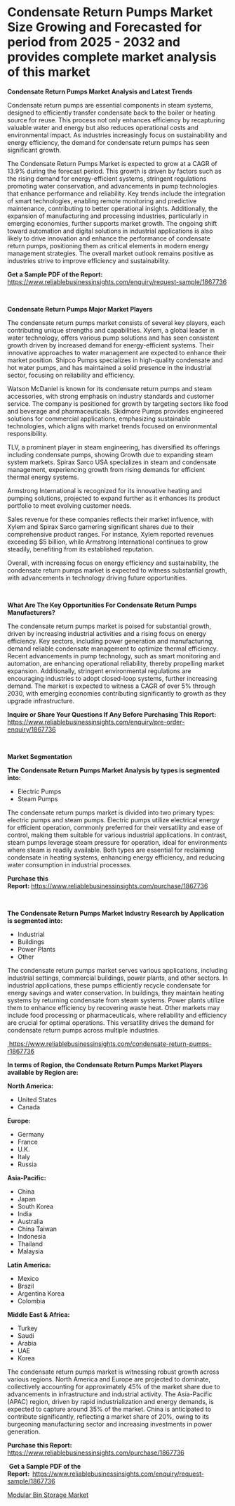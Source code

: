 <p><h1>Condensate Return Pumps Market Size Growing and Forecasted for period from 2025 - 2032 and provides complete market analysis of this market</h1></p><p><strong>Condensate Return Pumps Market Analysis and Latest Trends</strong></p>
<p><p>Condensate return pumps are essential components in steam systems, designed to efficiently transfer condensate back to the boiler or heating source for reuse. This process not only enhances efficiency by recapturing valuable water and energy but also reduces operational costs and environmental impact. As industries increasingly focus on sustainability and energy efficiency, the demand for condensate return pumps has seen significant growth.</p><p>The Condensate Return Pumps Market is expected to grow at a CAGR of 13.9% during the forecast period. This growth is driven by factors such as the rising demand for energy-efficient systems, stringent regulations promoting water conservation, and advancements in pump technologies that enhance performance and reliability. Key trends include the integration of smart technologies, enabling remote monitoring and predictive maintenance, contributing to better operational insights. Additionally, the expansion of manufacturing and processing industries, particularly in emerging economies, further supports market growth. The ongoing shift toward automation and digital solutions in industrial applications is also likely to drive innovation and enhance the performance of condensate return pumps, positioning them as critical elements in modern energy management strategies. The overall market outlook remains positive as industries strive to improve efficiency and sustainability.</p></p>
<p><strong>Get a Sample PDF of the Report:&nbsp;</strong> <a href="https://www.reliablebusinessinsights.com/enquiry/request-sample/1867736?utm_campaign=2250&utm_medium=2&utm_source=Github&utm_content=ia&utm_term=19022025&utm_id=condensate-return-pumps">https://www.reliablebusinessinsights.com/enquiry/request-sample/1867736</a></p>
<p>&nbsp;</p>
<p><strong>Condensate Return Pumps Major Market Players</strong></p>
<p><p>The condensate return pumps market consists of several key players, each contributing unique strengths and capabilities. Xylem, a global leader in water technology, offers various pump solutions and has seen consistent growth driven by increased demand for energy-efficient systems. Their innovative approaches to water management are expected to enhance their market position. Shipco Pumps specializes in high-quality condensate and hot water pumps, and has maintained a solid presence in the industrial sector, focusing on reliability and efficiency.</p><p>Watson McDaniel is known for its condensate return pumps and steam accessories, with strong emphasis on industry standards and customer service. The company is positioned for growth by targeting sectors like food and beverage and pharmaceuticals. Skidmore Pumps provides engineered solutions for commercial applications, emphasizing sustainable technologies, which aligns with market trends focused on environmental responsibility.</p><p>TLV, a prominent player in steam engineering, has diversified its offerings including condensate pumps, showing Growth due to expanding steam system markets. Spirax Sarco USA specializes in steam and condensate management, experiencing growth from rising demands for efficient thermal energy systems. </p><p>Armstrong International is recognized for its innovative heating and pumping solutions, projected to expand further as it enhances its product portfolio to meet evolving customer needs.</p><p>Sales revenue for these companies reflects their market influence, with Xylem and Spirax Sarco garnering significant shares due to their comprehensive product ranges. For instance, Xylem reported revenues exceeding $5 billion, while Armstrong International continues to grow steadily, benefiting from its established reputation.</p><p>Overall, with increasing focus on energy efficiency and sustainability, the condensate return pumps market is expected to witness substantial growth, with advancements in technology driving future opportunities.</p></p>
<p>&nbsp;</p>
<p><strong>What Are The Key Opportunities For Condensate Return Pumps Manufacturers?</strong></p>
<p><p>The condensate return pumps market is poised for substantial growth, driven by increasing industrial activities and a rising focus on energy efficiency. Key sectors, including power generation and manufacturing, demand reliable condensate management to optimize thermal efficiency. Recent advancements in pump technology, such as smart monitoring and automation, are enhancing operational reliability, thereby propelling market expansion. Additionally, stringent environmental regulations are encouraging industries to adopt closed-loop systems, further increasing demand. The market is expected to witness a CAGR of over 5% through 2030, with emerging economies contributing significantly to growth as they upgrade infrastructure.</p></p>
<p><strong>Inquire or Share Your Questions If Any Before Purchasing This Report:</strong> <a href="https://www.reliablebusinessinsights.com/enquiry/pre-order-enquiry/1867736?utm_campaign=2250&utm_medium=2&utm_source=Github&utm_content=ia&utm_term=19022025&utm_id=condensate-return-pumps">https://www.reliablebusinessinsights.com/enquiry/pre-order-enquiry/1867736</a></p>
<p>&nbsp;</p>
<p><strong>Market Segmentation</strong></p>
<p><strong>The Condensate Return Pumps Market Analysis by types is segmented into:</strong></p>
<p><ul><li>Electric Pumps</li><li>Steam Pumps</li></ul></p>
<p><p>The condensate return pumps market is divided into two primary types: electric pumps and steam pumps. Electric pumps utilize electrical energy for efficient operation, commonly preferred for their versatility and ease of control, making them suitable for various industrial applications. In contrast, steam pumps leverage steam pressure for operation, ideal for environments where steam is readily available. Both types are essential for reclaiming condensate in heating systems, enhancing energy efficiency, and reducing water consumption in industrial processes.</p></p>
<p><strong>Purchase this Report:&nbsp;</strong><a href="https://www.reliablebusinessinsights.com/purchase/1867736?utm_campaign=2250&utm_medium=2&utm_source=Github&utm_content=ia&utm_term=19022025&utm_id=condensate-return-pumps">https://www.reliablebusinessinsights.com/purchase/1867736</a></p>
<p>&nbsp;</p>
<p><strong>The Condensate Return Pumps Market Industry Research by Application is segmented into:</strong></p>
<p><ul><li>Industrial</li><li>Buildings</li><li>Power Plants</li><li>Other</li></ul></p>
<p><p>The condensate return pumps market serves various applications, including industrial settings, commercial buildings, power plants, and other sectors. In industrial applications, these pumps efficiently recycle condensate for energy savings and water conservation. In buildings, they maintain heating systems by returning condensate from steam systems. Power plants utilize them to enhance efficiency by recovering waste heat. Other markets may include food processing or pharmaceuticals, where reliability and efficiency are crucial for optimal operations. This versatility drives the demand for condensate return pumps across multiple industries.</p></p>
<p><a href="https://www.reliablebusinessinsights.com/condensate-return-pumps-r1867736?utm_campaign=2250&utm_medium=2&utm_source=Github&utm_content=ia&utm_term=19022025&utm_id=condensate-return-pumps">&nbsp;https://www.reliablebusinessinsights.com/condensate-return-pumps-r1867736</a></p>
<p><strong>In terms of Region, the Condensate Return Pumps Market Players available by Region are:</strong></p>
<p>
    <p> <strong> North America: </strong>
        <ul>
            <li>United States</li>
            <li>Canada</li>
        </ul>
        </p> 
    <p> <strong> Europe: </strong>
        <ul>
            <li>Germany</li>
            <li>France</li>
            <li>U.K.</li>
            <li>Italy</li>
            <li>Russia</li>
        </ul>
        </p> 
    <p> <strong> Asia-Pacific: </strong>
        <ul>
            <li>China</li>
            <li>Japan</li>
            <li>South Korea</li>
            <li>India</li>
            <li>Australia</li>
            <li>China Taiwan</li>
            <li>Indonesia</li>
            <li>Thailand</li>
            <li>Malaysia</li>
        </ul>
        </p> 
    <p> <strong> Latin America: </strong>
        <ul>
            <li>Mexico</li>
            <li>Brazil</li>
            <li>Argentina Korea</li>
            <li>Colombia</li>
        </ul>
        </p> 
    <p> <strong> Middle East & Africa: </strong>
        <ul>
            <li>Turkey</li>
            <li>Saudi</li>
            <li>Arabia</li>
            <li>UAE</li>
            <li>Korea</li>
        </ul>
    </p>
    </p>
<p><p>The condensate return pumps market is witnessing robust growth across various regions. North America and Europe are projected to dominate, collectively accounting for approximately 45% of the market share due to advancements in infrastructure and industrial activity. The Asia-Pacific (APAC) region, driven by rapid industrialization and energy demands, is expected to capture around 35% of the market. China is anticipated to contribute significantly, reflecting a market share of 20%, owing to its burgeoning manufacturing sector and increasing investments in power generation.</p></p>
<p><strong>Purchase this Report: </strong><a href="https://www.reliablebusinessinsights.com/purchase/1867736?utm_campaign=2250&utm_medium=2&utm_source=Github&utm_content=ia&utm_term=19022025&utm_id=condensate-return-pumps">https://www.reliablebusinessinsights.com/purchase/1867736</a></p>
<p>&nbsp;<strong>Get a Sample PDF of the Report:&nbsp;&nbsp;</strong><a href="https://www.reliablebusinessinsights.com/enquiry/request-sample/1867736?utm_campaign=2250&utm_medium=2&utm_source=Github&utm_content=ia&utm_term=19022025&utm_id=condensate-return-pumps">https://www.reliablebusinessinsights.com/enquiry/request-sample/1867736</a></p>
<p><strong></strong></p>
<p><p><a href="https://github.com/jeastefanowicz7816/Market-Research-Report-List-1/blob/main/modular-bin-storage-market.md?utm_campaign=2250&utm_medium=2&utm_source=Github&utm_content=ia&utm_term=19022025&utm_id=condensate-return-pumps">Modular Bin Storage Market</a></p></p>